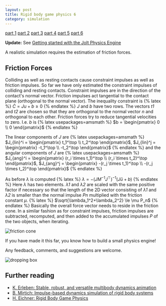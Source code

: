 ```yaml
---
layout: post
title: Rigid body game physics 6
category: simulation
---
```


<a href="/simulation/2019/10/24/rigid-body-game-physics/">part 1</a>
<a href="/simulation/2019/11/13/rigid-body-game-physics-2/">part 2</a>
<a href="/simulation/2019/11/25/rigid-body-game-physics-3/">part 3</a>
<a href="/simulation/2019/11/29/rigid-body-game-physics-4/">part 4</a>
<a href="/simulation/2019/12/01/rigid-body-game-physics-5/">part 5</a>
<a href="/simulation/2019/12/03/rigid-body-game-physics-6/">part 6</a>

**Update:** See <a href="/simulation/2024/09/26/jolt-physics-engine/">Getting started with the Jolt Physics Engine</a>

A realistic simulation requires the estimation of friction forces.

## Friction Forces
Colliding as well as resting contacts cause constraint impulses as well as friction impulses.
So far we have only estimated the constraint impulses of colliding and resting contacts.
Constraint impulses are in the direction of the contact's normal vector.
Friction impulses act tangential to the contact plane (orthogonal to the normal vector).
The inequality constraint is
{% latex %}
$\dot{C}=Ju+b\ge 0$
{% endlatex %}
*J* and *b* have two rows.
The vectors *t1* and *t2* are chosen so that they are orthogonal to the normal vector *n* and orthogonal to each other.
Friction forces try to reduce tangential velocities to zero.
I.e. *b* is
{% latex usepackages=amsmath %}
$b = \begin{pmatrix} 0 \\ 0 \end{pmatrix}$
{% endlatex %}

The linear components of *J* are
{% latex usepackages=amsmath %}
$J_{lin}^i = \begin{pmatrix} t_1^\top \\ t_2^\top \end{pmatrix}$,
$J_{lin}^j = \begin{pmatrix} -t_1^\top \\ -t_2^\top \end{pmatrix}$
{% endlatex %}
and the angular components of *J* are
{% latex usepackages=amsmath %}
$J_{ang}^i = \begin{pmatrix} (r_i \times t_1)^\top \\ (r_i \times t_2)^\top \end{pmatrix}$,
$J_{ang}^j = \begin{pmatrix} -(r_j \times t_1)^\top \\ -(r_j \times t_2)^\top \end{pmatrix}$
{% endlatex %}

As before *λ* is computed
{% latex %}
$\lambda = -(J M^{-1} J^\top)^{-1} (J\bar{u}+b)$
{% endlatex %}
Here *λ* has two elements.
*λ1* and *λ2* are scaled with the same positive factor if necessary so that the length of the 2D vector consisting of *λ1* and *λ2* is smaller than the normal impulse *Pn* multiplied with the friction constant *μ*.
{% latex %}
$\sqrt{\lambda_1^2+\lambda_2^2} \le \mu P_n$
{% endlatex %}
Basically the overall force vector needs to reside in the friction cone.
In a similar fashion as for constraint impulses, friction impulses are subtracted, recomputed, and then added to the accumulated impulses *P* of the two objects, when iterating.

![friction cone](/pics/cone.svg)

If you have made it this far, you know how to build a small physics engine!

Any feedback, comments, and suggestions are welcome.

![dropping box](/pics/drop.gif)

## Further reading

* [K. Erleben: Stable, robust, and versatile multibody dynamics animation](http://image.diku.dk/kenny/download/erleben.05.thesis.pdf)
* [B. Mirtich: Impulse-based dynamics simulation of rigid body systems](http://www.kuffner.org/james/software/dynamics/mirtich/mirtichThesis.pdf)
* [H. Eichner: Rigid Body Game Physics](http://myselph.de/gamePhysics/index.html)
